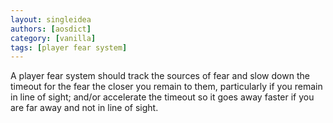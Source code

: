```yaml
---
layout: singleidea
authors: [aosdict]
category: [vanilla]
tags: [player fear system]
---
```

A player fear system should track the sources of fear and slow down the timeout
for the fear the closer you remain to them, particularly if you remain in line
of sight; and/or accelerate the timeout so it goes away faster if you are far
away and not in line of sight.
